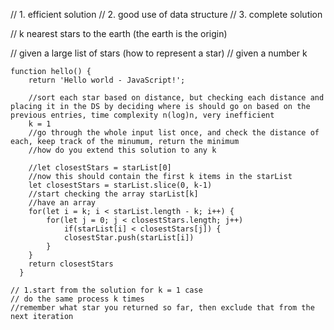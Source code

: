 // 1. efficient solution
// 2. good use of data structure
// 3. complete solution

// k nearest stars to the earth (the earth is the origin)

// given a large list of stars (how to represent a star)
// given a number k

```
function hello() {
	return 'Hello world - JavaScript!';

	//sort each star based on distance, but checking each distance and placing it in the DS by deciding where is should go on based on the previous entries, time complexity n(log)n, very inefficient
	k = 1
	//go through the whole input list once, and check the distance of each, keep track of the minumum, return the minimum
	//how do you extend this solution to any k

	//let closestStars = starList[0]
	//now this should contain the first k items in the starList
	let closestStars = starList.slice(0, k-1)
	//start checking the array starList[k]
	//have an array
	for(let i = k; i < starList.length - k; i++) {
		for(let j = 0; j < closestStars.length; j++)
			if(starList[i] < closestStars[j]) {
			closestStar.push(starList[i])
		}
	}
	return closestStars
  }
  ```
	// 1.start from the solution for k = 1 case
	// do the same process k times
	//remember what star you returned so far, then exclude that from the next iteration

